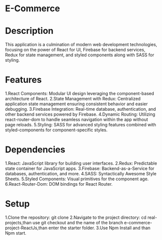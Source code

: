 # E-Commerce
# Description
This application is a culmination of modern web development technologies, focusing on the power of React for UI, Firebase for backend services, Redux for state management, and styled components along with SASS for styling.
# Features
1.React Components: Modular UI design leveraging the component-based architecture of React.
2.State Management with Redux: Centralized application state management ensuring consistent behavior and easier debugging.
3.Firebase Integration: Real-time database, authentication, and other backend services powered by Firebase.
4.Dynamic Routing: Utilizing react-router-dom to handle seamless navigation within the app without page reloads.
5.Styling: SASS for advanced styling features combined with styled-components for component-specific styles.
# Dependencies
1.React: JavaScript library for building user interfaces.
2.Redux: Predictable state container for JavaScript apps.
3.Firebase: Backend-as-a-Service for databases, authentication, and more.
4.SASS: Syntactically Awesome Style Sheets.
5.Styled Components: Visual primitives for the component age.
6.React-Router-Dom: DOM bindings for React Router.
# Setup
1.Clone the repository: git clone
2.Navigate to the project directory: cd real-projects,than use git checkout and the name of the branch e-commerce-project-ReactJs,than enter the starter folder.
3.Use Npm Install and than Npm start.
